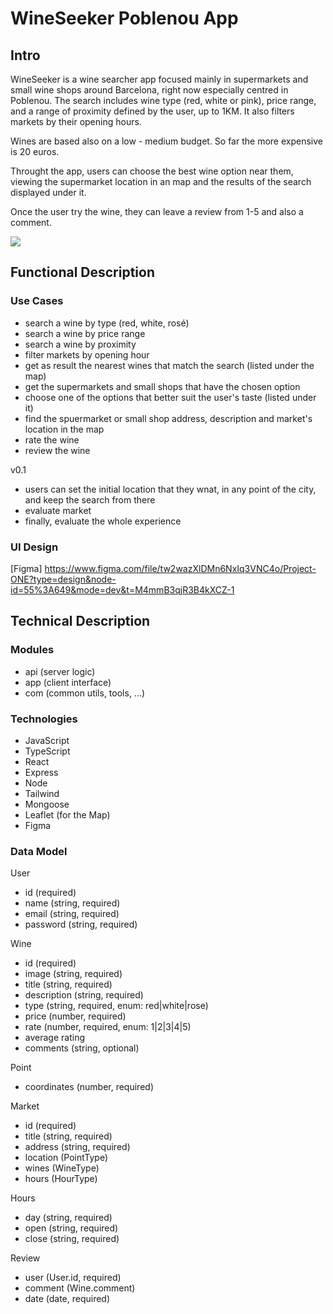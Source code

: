 # WineSeeker Poblenou App

## Intro

WineSeeker is a wine searcher app focused mainly in supermarkets and small wine shops around Barcelona, right now especially centred in Poblenou. The search includes wine type (red, white or pink), price range, and a range of proximity defined by the user, up to 1KM. It also filters markets by their opening hours.

Wines are based also on a low - medium budget. So far the more expensive is 20 euros.

Throught the app, users can choose the best wine option near them, viewing the supermarket location in an map and the results of the search displayed under it. 

Once the user try the wine, they can leave a review from 1-5 and also a comment.

![](https://media.giphy.com/media/v1.Y2lkPTc5MGI3NjExNTk1ejVheDhibXFzb29tZnVub3gwN3Q3d25pZ240YW03OHVjamNhbSZlcD12MV9naWZzX3NlYXJjaCZjdD1n/XukORs5yMW0Ao/giphy.gif)

## Functional Description

### Use Cases

- search a wine by type (red, white, rosé) 
- search a wine by price range
- search a wine by proximity
- filter markets by opening hour
- get as result the nearest wines that match the search (listed under the map)
- get the supermarkets and small shops that have the chosen option 
- choose one of the options that better suit the user's taste (listed under it)
- find the spuermarket or small shop address, description and market's location in the map 
- rate the wine
- review the wine

v0.1
- users can set the initial location that they wnat, in any point of the city, and keep the search from there
- evaluate market
- finally, evaluate the whole experience


### UI Design

[Figma] https://www.figma.com/file/tw2wazXlDMn6NxIq3VNC4o/Project-ONE?type=design&node-id=55%3A649&mode=dev&t=M4mmB3qjR3B4kXCZ-1

## Technical Description

### Modules

- api (server logic)
- app (client interface)
- com (common utils, tools, ...)

### Technologies

- JavaScript
- TypeScript
- React
- Express
- Node
- Tailwind
- Mongoose
- Leaflet (for the Map)
- Figma

### Data Model

User
- id (required)
- name (string, required)
- email (string, required)
- password (string, required)

Wine
- id (required)
- image (string, required)
- title (string, required)
- description (string, required)
- type (string, required, enum: red|white|rose)
- price (number, required)
- rate (number, required, enum: 1|2|3|4|5)
- average rating
- comments (string, optional)

Point
- coordinates (number, required)

Market
- id (required)
- title (string, required)
- address (string, required)
- location (PointType)
- wines (WineType)
- hours (HourType)

Hours
- day (string, required)
- open (string, required)
- close (string, required)


Review
- user (User.id, required)
- comment (Wine.comment)
- date (date, required)



